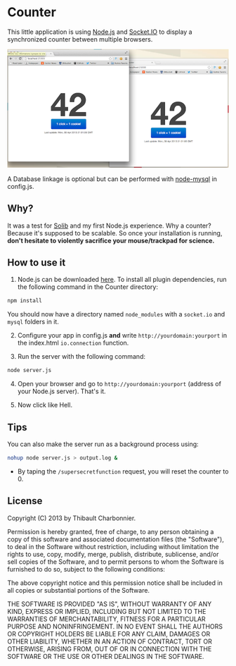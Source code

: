 # Counter
This little application is using [Node.js](http://nodejs.org/) and [Socket.IO](http://socket.io/) to display a synchronized counter between multiple browsers.

![](screen.png)

A Database linkage is optional but can be performed with [node-mysql](https://github.com/felixge/node-mysql) in config.js.

## Why?
It was a test for [Solib](https://github.com/ECE-Campus-Cluster/SoLib) and my first Node.js experience. Why a counter? Because it's supposed to be scalable. So once your installation is running, **don't hesitate to violently sacrifice your mouse/trackpad for science.**

## How to use it
1. Node.js can be downloaded [here](http://nodejs.org/download/).
To install all plugin dependencies, run the following command in the Counter directory:
```bash
npm install
```
You should now have a directory named `node_modules` with a `socket.io` and `mysql` folders in it.

2. Configure your app in config.js **and** write `http://yourdomain:yourport` in the index.html `io.connection` function.

3. Run the server with the following command:
```bash
node server.js
```

4. Open your browser and go to `http://yourdomain:yourport` (address of your Node.js server). That's it.

5. Now click like Hell.

## Tips
You can also make the server run as a background process using:
```bash
nohup node server.js > output.log &
```

* By taping the `/supersecretfunction` request, you will reset the counter to 0.

## License
Copyright (C) 2013 by Thibault Charbonnier.

Permission is hereby granted, free of charge, to any person obtaining a copy of this software and associated documentation files (the "Software"), to deal in the Software without restriction, including without limitation the rights to use, copy, modify, merge, publish, distribute, sublicense, and/or sell copies of the Software, and to permit persons to whom the Software is furnished to do so, subject to the following conditions:

The above copyright notice and this permission notice shall be included in all copies or substantial portions of the Software.

THE SOFTWARE IS PROVIDED "AS IS", WITHOUT WARRANTY OF ANY KIND, EXPRESS OR IMPLIED, INCLUDING BUT NOT LIMITED TO THE WARRANTIES OF MERCHANTABILITY, FITNESS FOR A PARTICULAR PURPOSE AND NONINFRINGEMENT. IN NO EVENT SHALL THE AUTHORS OR COPYRIGHT HOLDERS BE LIABLE FOR ANY CLAIM, DAMAGES OR OTHER LIABILITY, WHETHER IN AN ACTION OF CONTRACT, TORT OR OTHERWISE, ARISING FROM, OUT OF OR IN CONNECTION WITH THE SOFTWARE OR THE USE OR OTHER DEALINGS IN THE SOFTWARE.
